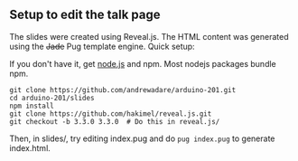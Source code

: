 ## Setup to edit the talk page
The slides were created using Reveal.js. The HTML content was generated using the ~~Jade~~ Pug template engine. Quick setup:

If you don't have it, get [node.js](https://nodejs.org/en/) and npm. Most nodejs packages bundle npm.
```
git clone https://github.com/andrewadare/arduino-201.git
cd arduino-201/slides
npm install
git clone https://github.com/hakimel/reveal.js.git
git checkout -b 3.3.0 3.3.0  # Do this in reveal.js/
```
Then, in slides/, try editing index.pug and do `pug index.pug` to generate index.html.


